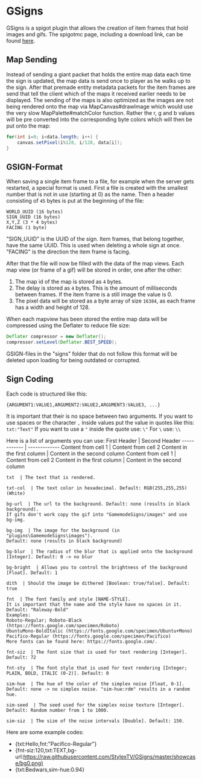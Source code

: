 # GSigns

GSigns is a spigot plugin that allows the creation of item frames that hold images and gifs.
The spigotmc page, including a download link, can be found [here](https://www.spigotmc.org/resources/g-signs-a-unique-map-signs-plugin-for-lobbies.73693/).

## Map Sending

Instead of sending a giant packet that holds the entire map data each time the sign is updated, the map data is send once to player as he walks up to the sign. After that premade entity metadata packets for the item frames are send that tell the client which of the maps it received earlier needs to be displayed.
The sending of the maps is also optimized as the images are not being rendered onto the map via MapCanvas#drawImage which would use the very slow MapPalette#matchColor function. Rather the r, g and b values will be pre converted into the corresponding byte colors which will then be put onto the map:
```java
for(int i=0; i<data.length; i++) {
	canvas.setPixel(i%128, i/128, data[i]);
}
```

## GSIGN-Format

When saving a single item frame to a file, for example when the server gets restarted, a special format is used.
First a file is created with the smallest number that is not in use (starting at 0) as the name. Then a header consisting of `45` bytes is put at the beginning of the file:
```
WORLD_UUID (16 bytes)
SIGN_UUID (16 bytes)
X,Y,Z (3 * 4 bytes)
FACING (1 byte)
```
"SIGN_UUID" is the UUID of the sign. Item frames, that belong together, have the same UUID. This is used when deleting a whole sign at once.
"FACING" is the direction the item frame is facing.

After that the file will now be filled with the data of the map views. Each map view (or frame of a gif) will be stored in order, one after the other:
1. The map id of the map is stored as `4` bytes.
1. The delay is stored as `4` bytes. This is the amount of milliseconds between frames. If the item frame is a still image the value is 0.
1. The pixel data will be stored as a byte array of size `16384`, as each frame has a width and height of 128.

When each mapview has been stored the entire map data will be compressed using the Deflater to reduce file size:
```java
Deflater compressor = new Deflater();
compressor.setLevel(Deflater.BEST_SPEED);
```

GSIGN-files in the "signs" folder that do not follow this format will be deleted upon loading for being outdated or corrupted.


## Sign Coding

Each code is structured like this:
```
{ARGUMENT1:VALUE1,ARGUMENT2:VALUE2,ARGUMENT3:VALUE3, ...}
```
It is important that their is no space between two arguments.
If you want to use spaces or the character `,` inside values put the value in quotes like this: `txt:"Text"`
If you want to use a `"` inside the quote use: `\"`
For `\` use: `\\`

Here is a list of arguments you can use:
First Header | Second Header
------------ | -------------
Content from cell 1 | Content from cell 2
Content in the first column | Content in the second column
Content from cell 1 | Content from cell 2
Content in the first column | Content in the second column
```
txt  | The text that is rendered.

txt-col  | The text color in hexadecimal. Default: RGB(255,255,255) (White)

bg-url  | The url to the background. Default: none (results in black background).
If gifs don't work copy the gif into "GamemodeSigns/images" and use bg-img.

bg-img  | The image for the background (in "plugins\GamemodeSigns\images").
Default: none (results in black background)

bg-blur  | The radius of the blur that is applied onto the background [Integer]. Default: 0 -> no blur

bg-bright  | Allows you to control the brightness of the background [Float]. Default: 1

dith  | Should the image be dithered [Boolean: true/false]. Default: true

fnt  | The font family and style [NAME-STYLE].
It is important that the name and the style have no spaces in it. Default: "Raleway-Bold"
Examples:
Roboto-Regular; Roboto-Black (https://fonts.google.com/specimen/Roboto)
UbuntuMono-BoldItalic (https://fonts.google.com/specimen/Ubuntu+Mono)
Pacifico-Regular (https://fonts.google.com/specimen/Pacifico)
More fonts can be found here: https://fonts.google.com/.

fnt-siz  | The font size that is used for text rendering [Integer]. Default: 72

fnt-sty  | The font style that is used for text rendering [Integer; PLAIN, BOLD, ITALIC (0-2)]. Default: 0

sim-hue  | The hue of the color of the simplex noise [Float, 0-1].
Default: none -> no simplex noise. "sim-hue:rdm" results in a random hue.

sim-seed  | The seed used for the simplex noise texture [Integer]. Default: Random number from 1 to 1000.

sim-siz  | The size of the noise intervals [Double]. Default: 150.
```

Here are some example codes:
- {txt:Hello,fnt:"Pacifico-Regular"}
- {fnt-siz:120,txt:TEXT,bg-url:https://raw.githubusercontent.com/StylexTV/GSigns/master/showcase/bg0.png}
- {txt:Bedwars,sim-hue:0.94}

